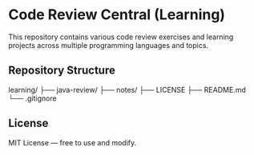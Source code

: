 # Code Review Central (Learning)

This repository contains various code review exercises and learning projects across multiple programming languages and topics.

## Repository Structure
learning/
├── java-review/
├── notes/
├── LICENSE
├── README.md
└── .gitignore

## License

MIT License — free to use and modify.